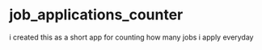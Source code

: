 # job_applications_counter
i created this as a short app for counting how many jobs i apply everyday 
